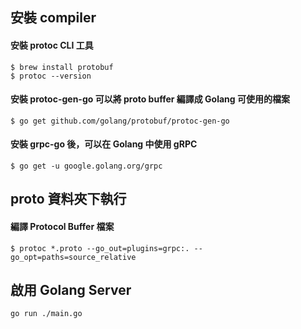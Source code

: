 

## 安裝 compiler

#### 安裝 protoc CLI 工具
``` 
$ brew install protobuf 
$ protoc --version
```

#### 安裝 protoc-gen-go 可以將 proto buffer 編譯成 Golang 可使用的檔案
```
$ go get github.com/golang/protobuf/protoc-gen-go
```

#### 安裝 grpc-go 後，可以在 Golang 中使用 gRPC
```
$ go get -u google.golang.org/grpc
```

## proto 資料夾下執行
#### 編譯 Protocol Buffer 檔案
```
$ protoc *.proto --go_out=plugins=grpc:. --go_opt=paths=source_relative
```

## 啟用 Golang Server
```
go run ./main.go
```
